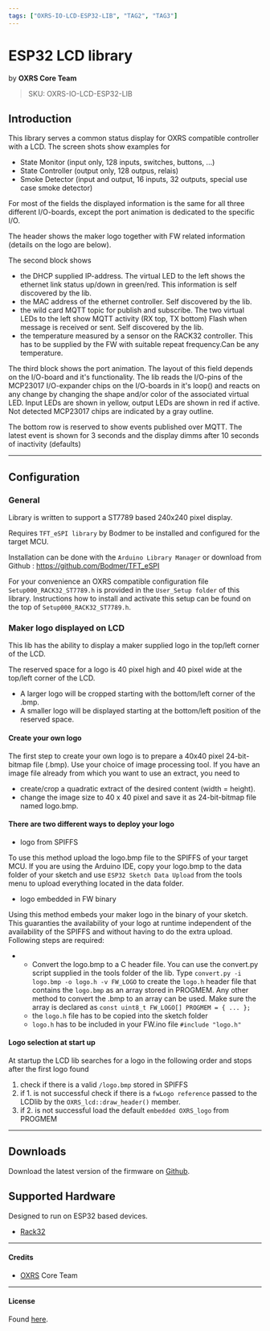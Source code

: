 ```yaml
---
tags: ["OXRS-IO-LCD-ESP32-LIB", "TAG2", "TAG3"]
---
```

# ESP32 LCD library
<p class="maker">by <b>OXRS Core Team</b></p>

> SKU: OXRS-IO-LCD-ESP32-LIB

## Introduction
This library serves a common status display for OXRS compatible controller with a LCD.
The screen shots show examples for 
  - State Monitor     (input only, 128 inputs, switches, buttons, ...) 
  - State Controller  (output only, 128 outpus, relais)
  - Smoke Detector    (input and output, 16 inputs, 32 outputs, special use case smoke detector)

For most of the fields the displayed information is the same for all three different I/O-boards, except the port animation is dedicated to the specific I/O.

The header shows the maker logo together with FW related information (details on the logo are below). 

The second block shows 
  - the DHCP supplied IP-address. The virtual LED to the left shows the ethernet link status up/down in green/red. This information is self discovered by the lib.
  - the MAC address of the ethernet controller. Self discovered by the lib.
  - the wild card MQTT topic for publish and subscribe. The two virtual LEDs to the left show MQTT activity (RX top, TX bottom) Flash when message is received or sent. Self discovered by the lib.
  - the temperature measured by a sensor on the RACK32 controller. This has to be supplied by the FW with suitable repeat frequency.Can be any temperature.
  
The third block shows the port animation. The layout of this field depends on the I/O-board and it's functionality. The lib reads the I/O-pins of the MCP23017 I/O-expander chips on the I/O-boards in it's loop() and reacts on any change by changing the shape and/or color of the associated virtual LED. Input LEDs are shown in yellow, output LEDs are shown in red if active. Not detected MCP23017 chips are indicated by a gray outline.

The bottom row is reserved to show events published over MQTT. The latest event is shown for 3 seconds and the display dimms after 10 seconds of inactivity (defaults)


---

## Configuration
### General

Library is written to support a ST7789 based 240x240 pixel display.

Requires ```TFT_eSPI library``` by Bodmer to be installed and configured for the target MCU.

Installation can be done with the ```Arduino Library Manager``` or download from Github : https://github.com/Bodmer/TFT_eSPI 

For your convenience an OXRS compatible configuration file ```Setup000_RACK32_ST7789.h``` is provided in the ```User_Setup folder``` of this library. Instructions how to install and activate this setup can be found on the top of ```Setup000_RACK32_ST7789.h```.


### Maker logo displayed on LCD

This lib has the ability to display a maker supplied logo in the top/left corner of the LCD.

The reserved space for a logo is 40 pixel high and 40 pixel wide at the top/left corner of the LCD.
* A larger logo will be cropped starting with the bottom/left corner of the .bmp.
* A smaller logo will be displayed starting at the bottom/left position of the reserved space.

#### Create your own logo
The first step to create your own logo is to prepare a 40x40 pixel 24-bit-bitmap file (.bmp). Use your choice of image processing tool. If you have an image file already from which you want to use an extract, you need to
* create/crop a quadratic extract of the desired content (width = height).
* change the image size to 40 x 40 pixel and save it as 24-bit-bitmap file named logo.bmp.

#### There are two different ways to deploy your logo
* logo from SPIFFS

To use this method upload the logo.bmp file to the SPIFFS of your target MCU.
If you are using the Arduino IDE, copy your logo.bmp to the data folder of your sketch and use `ESP32 Sketch Data Upload` from the tools menu to upload everything located in the data folder.

* logo embedded in FW binary

Using this method embeds your maker logo in the binary of your sketch. This guaranties the availability of your logo at runtime independent of the availability of the SPIFFS and without having to do the extra upload.
Following steps are required:

*
  * Convert the logo.bmp to a C header file.
You can use the convert.py script supplied in the tools folder of the lib. 
Type `convert.py -i logo.bmp -o logo.h -v FW_LOGO` to create the `logo.h` header file that contains the `logo.bmp` as an array stored in PROGMEM.
Any other method to convert the .bmp to an array can be used. Make sure the array is declared as `const uint8_t FW_LOGO[] PROGMEM = { ... };`
  * the `logo.h` file has to be copied into the sketch folder
  * `logo.h` has to be included in your FW.ino file `#include "logo.h"`

#### Logo selection at start up

At startup the LCD lib searches for a logo in the following order and stops after the first logo found
1. check if there is a valid `/logo.bmp` stored in SPIFFS
1. if 1. is not successful check if there is a `fwLogo reference` passed to the LCDlib by the `OXRS_lcd::draw_header()` member.
1. if 2. is not successful load the default `embedded OXRS_logo` from PROGMEM



---

## Downloads
Download the latest version of the firmware on [Github](https://github.com/OXRS-IO/OXRS-IO-LCD-ESP32-LIB).

## Supported Hardware
Designed to run on ESP32 based devices.
- [Rack32](/docs/hardware/controllers/rack32.html)

---

#### Credits
 - [OXRS](https://oxrs.io/) Core Team

---

#### License
Found [here](https://github.com/OXRS-IO/OXRS-IO-LCD-ESP32-LIB/blob/main/LICENSE).
